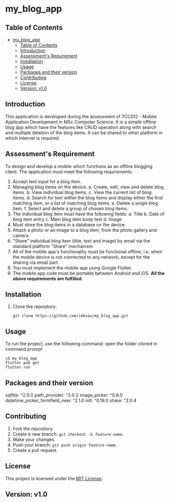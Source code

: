 # my_blog_app

## Table of Contents
- [my\_blog\_app](#my_blog_app)
  - [Table of Contents](#table-of-contents)
  - [Introduction](#introduction)
  - [Assessment's Requirement](#assessments-requirement)
  - [Installation](#installation)
  - [Usage](#usage)
  - [Packages and their version](#packages-and-their-version)
  - [Contributing](#contributing)
  - [License](#license)
  - [Version: v1.0](#version-v10)

## Introduction
This application is developed during the assessment of 7CC012 - Mobile Application Development in MSc Computer Science. It is a simple offline blog app which have the features like CRUD operation along with search and multiple deletion of the blog items. It can be shared to other platform in which Internet is required. 

## Assessment's Requirement
To design and develop a mobile which functions as an offline blogging client. The application must meet the following requirements:
1. Accept text input for a blog item.
2. Managing blog items on the device.
a. Create, edit, view and delete blog items.
b. View individual blog items.
c. View the current list of blog items. 
d. Search for text within the blog items and display either the first matching item, or a list of matching blog items.
e. Delete a single blog item.
f. Select and delete a group of chosen blog items.
3. The individual blog item must have the following fields:
a. Title
b. Date of blog item entry
c. Main blog item body text
d. Image
4. Must store the blog items in a database on the device.
5. Attach a photo or an image to a blog item, from the photo gallery and camera.
6. "Share" individual blog item (title, text and image) by email via the standard platform "Share" mechanism.
7. All of the mobile app's functionality must be functional offline, i.e. when the mobile device is not connected to any network, except for the sharing via email part.
8. You must implement the mobile app using Google Flutter.
9. The mobile app code must be portable between Android and iOS.
**All the above requirements are fulfilled.**

## Installation
1. Clone the repository:
   ```
   git clone https://github.com/imksav/my_blog_app.git
   ```
   
## Usage
To run the project, use the following command:
open the folder cloned in command prompt
```
cd my_blog_app
flutter pub get
flutter run
```

## Packages and their version
sqflite: ^2.0.0
path_provider: ^2.0.2
image_picker: ^0.8.0
datetime_picker_formfield_new: ^2.1.0
intl: ^0.19.0
share: ^2.0.4

## Contributing
1. Fork the repository.
2. Create a new branch: `git checkout -b feature-name`.
3. Make your changes.
4. Push your branch: `git push origin feature-name`.
5. Create a pull request.

## License
This project is licensed under the [MIT License](LICENSE).

## Version: v1.0